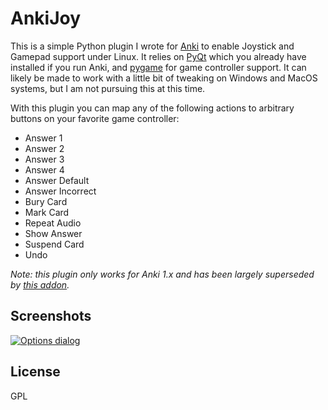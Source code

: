 # AnkiJoy #

This is a simple Python plugin I wrote for [Anki](http://ichi2.net/anki/) to enable Joystick and Gamepad support under
Linux. It relies on [PyQt](http://www.riverbankcomputing.co.uk/) which you already have installed if you run Anki, and
[pygame](http://www.pygame.org/) for game controller support. It can likely be made to work with a little bit of
tweaking on Windows and MacOS systems, but I am not pursuing this at this time.

With this plugin you can map any of the following actions to arbitrary buttons on your favorite game controller:

*   Answer 1
*   Answer 2
*   Answer 3
*   Answer 4
*   Answer Default
*   Answer Incorrect
*   Bury Card
*   Mark Card
*   Repeat Audio
*   Show Answer
*   Suspend Card
*   Undo

*Note: this plugin only works for Anki 1.x and has been largely superseded by [this
addon](http://tmbb.bitbucket.org/gamepad/index.html).*

## Screenshots ##

[![Options dialog](https://foosoft.net/projects/ankijoy/img/gamepad-thumb.png)](https://foosoft.net/projects/ankijoy/img/gamepad.png)

## License ##

GPL

